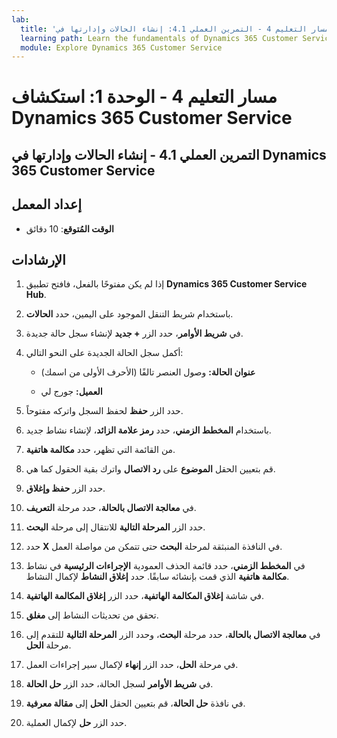 ```yaml
---
lab:
  title: 'مسار التعليم 4 - التمرين العملي 4.1: إنشاء الحالات وإدارتها في Dynamics 365 Customer Service'
  learning path: Learn the fundamentals of Dynamics 365 Customer Service
  module: Explore Dynamics 365 Customer Service
---
```


مسار التعليم 4 - الوحدة 1: استكشاف Dynamics 365 Customer Service
========================

## التمرين العملي 4.1 - إنشاء الحالات وإدارتها في Dynamics 365 Customer Service

## إعداد المعمل

  - **الوقت المُتوقع**: 10 دقائق

## الإرشادات

1. إذا لم يكن مفتوحًا بالفعل، فافتح تطبيق **Dynamics 365 Customer Service Hub**.

2. باستخدام شريط التنقل الموجود على اليمين، حدد **الحالات**.

3.  في **شريط الأوامر**، حدد الزر **+ جديد** لإنشاء سجل حالة جديدة. 

4.  أكمل سجل الحالة الجديدة على النحو التالي:

    - **عنوان الحالة:** وصول العنصر تالفًا (الأحرف الأولى من اسمك)

    - **العميل:** جورج لي

5.  حدد الزر **حفظ** لحفظ السجل واتركه مفتوحاً. 

6.  باستخدام **المخطط الزمني**، حدد **رمز علامة الزائد**، لإنشاء نشاط جديد. 

7.  من القائمة التي تظهر، حدد **مكالمة هاتفية**.

8.  قم بتعيين الحقل **الموضوع** على **رد الاتصال** واترك بقية الحقول كما هي.

9.  حدد الزر **حفظ وإغلاق**.

10. في **معالجة الاتصال بالحالة**، حدد مرحلة **التعريف**.

11. حدد الزر **المرحلة التالية** للانتقال إلى مرحلة **البحث**.

12. حدد **X** في النافذة المنبثقة لمرحلة **البحث** حتى تتمكن من مواصلة العمل. 

13. في **المخطط الزمني**، حدد قائمة الحذف العمودية **الإجراءات الرئيسية** في نشاط **مكالمة هاتفية** الذي قمت بإنشائه سابقًا. حدد **إغلاق النشاط** لإكمال النشاط. 

14. في شاشة **إغلاق المكالمة الهاتفية**، حدد الزر **إغلاق المكالمة الهاتفية**. 

15. تحقق من تحديثات النشاط إلى **مغلق**. 

16. في **معالجة الاتصال بالحالة**، حدد مرحلة **البحث**، وحدد الزر **المرحلة التالية** للتقدم إلى مرحلة **الحل**.

17. في مرحلة **الحل**، حدد الزر **إنهاء** لإكمال سير إجراءات العمل. 

18. في **شريط الأوامر** لسجل الحالة، حدد الزر **حل الحالة**. 

19. في نافذة **حل الحالة**، قم بتعيين الحقل **الحل** إلى **مقالة معرفية**. 

20. حدد الزر **حل** لإكمال العملية. 

